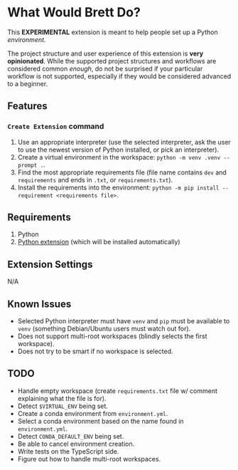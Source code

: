 # What Would Brett Do?

This **EXPERIMENTAL** extension is meant to help people set up a Python _environment_.

The project structure and user experience of this extension is **very opinionated**. While the supported project structures and workflows are considered common _enough_, do not be surprised if your particular workflow is not supported, especially if they would be considered advanced to a beginner.

## Features

### `Create Extension` command

1. Use an appropriate interpreter (use the selected interpreter, ask the user to use the newest version of Python installed, or pick an interpreter).
1. Create a virtual environment in the workspace: `python -m venv .venv --prompt .`.
2. Find the most appropriate requirements file (file name contains `dev` and `requirements` and ends in `.txt`, or `requirements.txt`).
3. Install the requirements into the environment: `python -m pip install --requirement <requirements file>`.

## Requirements

1. Python
2. [Python extension](https://marketplace.visualstudio.com/items?itemName=ms-python.python) (which will be installed automatically)

## Extension Settings

N/A

## Known Issues

- Selected Python interpreter must have `venv` and `pip` must be available to `venv` (something Debian/Ubuntu users must watch out for).
- Does not support multi-root workspaces (blindly selects the first workspace).
- Does not try to be smart if no workspace is selected.

## TODO

- Handle empty workspace (create `requirements.txt` file w/ comment explaining what the file is for).
- Detect `$VIRTUAL_ENV` being set.
- Create a conda environment from `environment.yml`.
- Select a conda environment based on the name found in `environment.yml`.
- Detect `CONDA_DEFAULT_ENV` being set.
- Be able to cancel environment creation.
- Write tests on the TypeScript side.
- Figure out how to handle multi-root workspaces.
